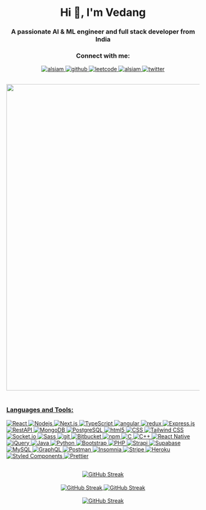 <h1 align="center">Hi 👋, I'm Vedang</h1>
<h3 align="center">A passionate AI & ML engineer and full stack developer from India</h3>
<h3 align="center">Connect with me:</h3>
<p align="center">
 <a href="https://linkedin.com/in/vedang685" target="_blank">
  <img src="https://img.shields.io/badge/LinkedIn-0077B5?style=for-the-badge&logo=linkedin&logoColor=white" alt="alsiam"/>
 </a>
<a href="https://github.com/vedang685" target="_blank">
  <img src="https://img.shields.io/badge/GitHub-181717?style=for-the-badge&logo=github&logoColor=white" alt="github" />
</a>
<a href="https://leetcode.com/u/vedang685/" target="_blank">
  <img src="https://img.shields.io/badge/LeetCode-FFA116?style=for-the-badge&logo=leetcode&logoColor=white" alt="leetcode" />
</a>
 <a href="https://www.instagram.com/vedang_.pvtt" target="_blank">
  <img src="https://img.shields.io/badge/Instagram-fe4164?style=for-the-badge&logo=instagram&logoColor=white" alt="alsiam" />
 </a> 
 <a href="https://twitter.com/ThisIsVedang" target="_blank">
   <img src ="https://img.shields.io/badge/Twitter-1DA1F2?style=for-the-badge&logo=twitter&logoColor=white" alt="twitter"/>
</p>
<br>
<div align ="center">
  <img src="https://user-images.githubusercontent.com/74038190/225813708-98b745f2-7d22-48cf-9150-083f1b00d6c9.gif" width="800">
</div>
<br>
<h3 align="left">Languages and Tools:</h3>
<p> 
  <img alt="React" src="https://img.shields.io/badge/-React-45b8d8?style=flat-square&logo=react&logoColor=white" />
  <img alt="Nodejs" src="https://img.shields.io/badge/-Nodejs-43853d?style=flat-square&logo=Node.js&logoColor=white" />
  <img alt="Next.js" src="https://img.shields.io/badge/-Next.js-000000?style=flat-square&logo=nextdotjs&logoColor=white" />
  <img alt="TypeScript" src="https://img.shields.io/badge/-TypeScript-007ACC?style=flat-square&logo=typescript&logoColor=white" />
  <img alt="angular" src="https://img.shields.io/badge/-Angular-DD0031?style=flat-square&logo=angular&logoColor=white" />
  <img alt="redux" src="https://img.shields.io/badge/-Redux-764ABC?style=flat-square&logo=redux&logoColor=white" />
  <img alt="Express.js" src="https://img.shields.io/badge/-Express.js-000000?style=flat-square&logo=express&logoColor=white" />	 
  <img alt="RestAPI" src="https://img.shields.io/badge/-REST%20API-FF6C37?style=flat-square&logo=rest&logoColor=white" />	
  <img alt="MongoDB" src="https://img.shields.io/badge/-MongoDB-13aa52?style=flat-square&logo=mongodb&logoColor=white" />
  <img alt="PostgreSQL" src="https://img.shields.io/badge/-PostgreSQL-336791?style=flat-square&logo=postgresql&logoColor=white" />
  <img alt="html5" src="https://img.shields.io/badge/-HTML5-E34F26?style=flat-square&logo=html5&logoColor=white" />
  <img alt="CSS" src="https://img.shields.io/badge/-CSS-1572B6?style=flat-square&logo=css3&logoColor=white" />
  <img alt="Tailwind CSS" src="https://img.shields.io/badge/-Tailwind%20CSS-38B2AC?style=flat-square&logo=tailwind-css&logoColor=white" />
  <img alt="Socket.io" src="https://img.shields.io/badge/-Socket.io-010101?style=flat-square&logo=socket.io&logoColor=white" />
  <img alt="Sass" src="https://img.shields.io/badge/-Sass-CC6699?style=flat-square&logo=sass&logoColor=white" />
  <img alt="git" src="https://img.shields.io/badge/-Git-F05032?style=flat-square&logo=git&logoColor=white" />
  <img alt="Bitbucket" src="https://img.shields.io/badge/-Bitbucket-0052CC?style=flat-square&logo=bitbucket&logoColor=white" />
  <img alt="npm" src="https://img.shields.io/badge/-NPM-CB3837?style=flat-square&logo=npm&logoColor=white" />
  <img alt="C" src="https://img.shields.io/badge/-C-A8B9CC?style=flat-square&logo=c&logoColor=white" />
  <img alt="C++" src="https://img.shields.io/badge/-C++-00599C?style=flat-square&logo=cplusplus&logoColor=white" />
  <img alt="React Native" src="https://img.shields.io/badge/-React%20Native-61DAFB?style=flat-square&logo=react&logoColor=white" />
  <img alt="jQuery" src="https://img.shields.io/badge/-jQuery-0769AD?style=flat-square&logo=jquery&logoColor=white" />
  <img alt="Java" src="https://img.shields.io/badge/Java-ED8B00?style=for-the-badge&logo=openjdk&logoColor=white" />  
  <img alt="Python" src="https://img.shields.io/badge/Python-14354C?style=for-the-badge&logo=python&logoColor=white" />  
  <img alt="Bootstrap" src="https://img.shields.io/badge/-Bootstrap-7952B3?style=flat-square&logo=bootstrap&logoColor=white" />
  <img alt="PHP" src="https://img.shields.io/badge/-PHP-777BB4?style=flat-square&logo=php&logoColor=white" />
  <img alt="Strapi" src="https://img.shields.io/badge/-Strapi-2E7EEA?style=flat-square&logo=strapi&logoColor=white" />
  <img alt="Supabase" src="https://img.shields.io/badge/-Supabase-3ECF8E?style=flat-square&logo=supabase&logoColor=white" />
  <img alt="MySQL" src="https://img.shields.io/badge/-MySQL-4479A1?style=flat-square&logo=mysql&logoColor=white" />
  <img alt="GraphQL" src="https://img.shields.io/badge/-GraphQL-E10098?style=flat-square&logo=graphql&logoColor=white" />
  <img alt="Postman" src="https://img.shields.io/badge/-Postman-FF6C37?style=flat-square&logo=postman&logoColor=white" />
  <img alt="Insomnia" src="https://img.shields.io/badge/-Insomnia-5849BE?style=flat-square&logo=insomnia&logoColor=white" />
  <img alt="Stripe" src="https://img.shields.io/badge/-Stripe-008CDD?style=flat-square&logo=stripe&logoColor=white" />
  <img alt="Heroku" src="https://img.shields.io/badge/-Heroku-430098?style=flat-square&logo=heroku&logoColor=white" />
  <img alt="Styled Components" src="https://img.shields.io/badge/-Styled_Components-db7092?style=flat-square&logo=styled-components&logoColor=white" />
  <img alt="Prettier" src="https://img.shields.io/badge/-Prettier-F7B93E?style=flat-square&logo=prettier&logoColor=white" />

</p>
<br>
<div align="center">
  <a href="https://git.io/streak-stats">
    <img align="center" src="http://github-profile-summary-cards.vercel.app/api/cards/profile-details?username=vedang685&theme=omni" alt="GitHub Streak" />
  </a>
</div>
<br>
<div align="center">
  <a href="https://git.io/streak-stats">
    <img align="center" src="http://github-profile-summary-cards.vercel.app/api/cards/stats?username=vedang685&theme=omni" alt="GitHub Streak" />
  </a>
  <a href="https://git.io/streak-stats">
    <img align="center" src="http://github-profile-summary-cards.vercel.app/api/cards/productive-time?username=vedang685&theme=omni&utcOffset=8" alt="GitHub Streak" />
  </a>
</div>
<br>
<div align="center">   
  <a href="https://git.io/streak-stats">
    <img align="center" src="https://github-readme-streak-stats.herokuapp.com?user=vedang685&theme=omni" alt="GitHub Streak" />
  </a>
</div>

